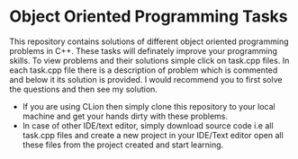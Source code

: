 # Object Oriented Programming Tasks
This repository contains solutions of different object oriented programming problems in C++. These tasks will definately improve your programming skills. To view problems and their solutions simple click on task.cpp files. In each task.cpp file there is a description of problem which is commented and below it its solution is provided. I would recommend you to first solve the questions and then see my solution.
- If you are using CLion then simply clone this repository to your local machine and get your hands dirty with these problems.
- In case of other IDE/text editor, simply download source code i.e all task.cpp files and create a new project in your IDE/Text editor open all these files from the project created and start learning.
